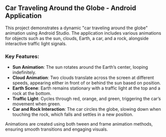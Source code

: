## Car Traveling Around the Globe - Android Application

This project demonstrates a dynamic "car traveling around the globe" animation using Android Studio. The application includes various animations for objects such as the sun, clouds, Earth, a car, and a rock, alongside interactive traffic light signals.

### Key Features:
- **Sun Animation**: The sun rotates around the Earth’s center, looping indefinitely.
- **Cloud Animation**: Two clouds translate across the screen at different speeds, appearing either in front of or behind the sun based on position.
- **Earth Scene**: Earth remains stationary with a traffic light at the top and a rock at the bottom.
- **Traffic Light**: Cycles through red, orange, and green, triggering the car’s movement when green.
- **Car and Rock Interaction**: The car circles the globe, slowing down when touching the rock, which falls and settles in a new position.

Animations are created using both tween and frame animation methods, ensuring smooth transitions and engaging visuals.

